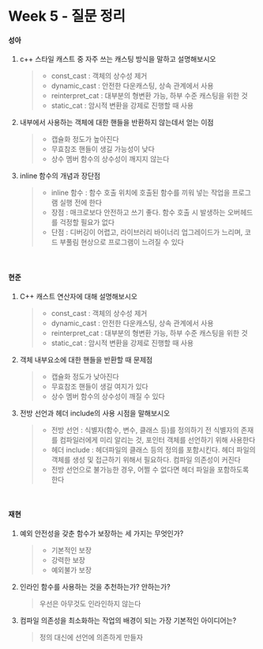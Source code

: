 # Week 5 - 질문 정리

#### 성아

1. c++ 스타일 캐스트 중 자주 쓰는 캐스팅 방식을 말하고 설명해보시오

   > - const_cast : 객체의 상수성 제거
   > - dynamic_cast : 안전한 다운캐스팅, 상속 관계에서 사용
   > - reinterpret_cat : 대부분의 형변환 가능, 하부 수준 캐스팅을 위한 것
   > - static_cat : 암시적 변환을 강제로 진행할 때 사용
   
2. 내부에서 사용하는 객체에 대한 핸들을 반환하지 않는데서 얻는 이점

   > - 캡슐화 정도가 높아진다
   > - 무효참조 핸들이 생길 가능성이 낮다
   > - 상수 멤버 함수의 상수성이 깨지지 않는다
   
3. inline 함수의 개념과 장단점

   > - inline 함수 : 함수 호출 위치에 호출된 함수를 끼워 넣는 작업을 프로그램 실행 전에 한다
   >- 장점 : 매크로보다 안전하고 쓰기 좋다. 함수 호출 시 발생하는 오버헤드를 걱정할 필요가 없다
   > - 단점 : 디버깅이 어렵고, 라이브러리 바이너리 업그레이드가 느리며, 코드 부풀림 현상으로 프로그램이 느려질 수 있다

<br>

#### 현준

1. C++ 캐스트 연산자에 대해 설명해보시오

   > - const_cast : 객체의 상수성 제거
   >- dynamic_cast : 안전한 다운캐스팅, 상속 관계에서 사용
   > - reinterpret_cat : 대부분의 형변환 가능, 하부 수준 캐스팅을 위한 것
   >- static_cat : 암시적 변환을 강제로 진행할 때 사용
   
2. 객체 내부요소에 대한 핸들을 반환할 때 문제점

   > - 캡슐화 정도가 낮아진다
   >- 무효참조 핸들이 생길 여지가 있다
   > - 상수 멤버 함수의 상수성이 깨질 수 있다

3. 전방 선언과 헤더 include의 사용 시점을 말해보시오

   > - 전방 선언 : 식별자(함수, 변수, 클래스 등)를 정의하기 전 식별자의 존재를 컴파일러에게 미리 알리는 것, 포인터 객체를 선언하기 위해 사용한다
   >- 헤더 include : 헤더파일의 클래스 등의 정의를 포함시킨다. 헤더 파일의 객체를 생성 및 접근하기 위해서 필요하다. 컴파일 의존성이 커진다
   > - 전방 선언으로 불가능한 경우, 어쩔 수 없다면 헤더 파일을 포함하도록 한다


<br>

#### 재현

1. 예외 안전성을 갖춘 함수가 보장하는 세 가지는 무엇인가?

   > - 기본적인 보장
   >- 강력한 보장
   > - 예외불가 보장

2. 인라인 함수를 사용하는 것을 추천하는가? 안하는가?

   > 우선은 아무것도 인라인하지 않는다

3. 컴파일 의존성을 최소화하는 작업의 배경이 되는 가장 기본적인 아이디어는?

   > 정의 대신에 선언에 의존하게 만들자
